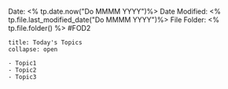 Date: <% tp.date.now("Do MMMM YYYY")%>
Date Modified: <% tp.file.last_modified_date("Do MMMM YYYY")%>
File Folder: <% tp.file.folder() %>
#FOD2  

```ad-abstract
title: Today's Topics
collapse: open

- Topic1
- Topic2
- Topic3

```


